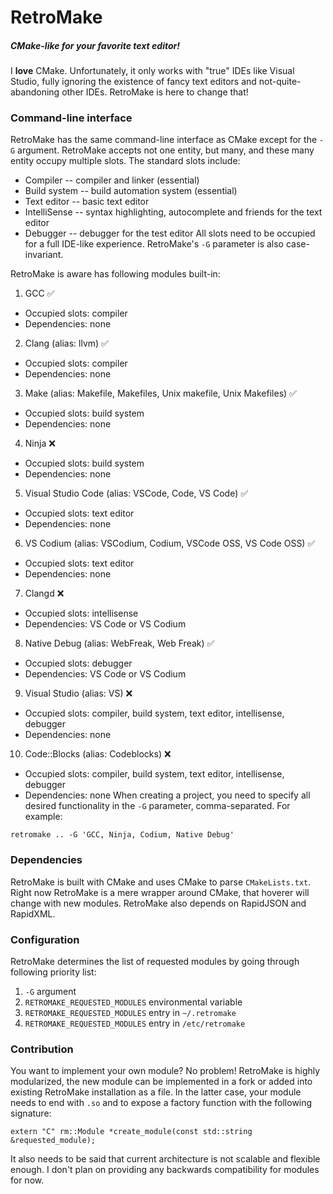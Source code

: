 # RetroMake
##### CMake-like for your favorite text editor!

I **love** CMake. Unfortunately, it only works with "true" IDEs like Visual Studio, fully ignoring the existence of fancy text editors and not-quite-abandoning other IDEs. RetroMake is here to change that!

### Command-line interface
RetroMake has the same command-line interface as CMake except for the `-G` argument. RetroMake accepts not one entity, but many, and these many entity occupy multiple slots. The standard slots include:
 - Compiler -- compiler and linker (essential)
 - Build system -- build automation system (essential)
 - Text editor -- basic text editor
 - IntelliSense -- syntax highlighting, autocomplete and friends for the text editor
 - Debugger -- debugger for the test editor
All slots need to be occupied for a full IDE-like experience. RetroMake's `-G` parameter is also case-invariant.

RetroMake is aware has following modules built-in:
1.  GCC :white_check_mark:
  - Occupied slots: compiler
  - Dependencies: none
2.  Clang (alias: llvm) :white_check_mark:
  - Occupied slots: compiler
  - Dependencies: none
3.  Make (alias: Makefile, Makefiles, Unix makefile, Unix Makefiles) :white_check_mark:
  - Occupied slots: build system
  - Dependencies: none
4.  Ninja :x:
  - Occupied slots: build system
  - Dependencies: none
5.  Visual Studio Code (alias: VSCode, Code, VS Code) :white_check_mark:
  - Occupied slots: text editor
  - Dependencies: none
6.  VS Codium (alias: VSCodium, Codium, VSCode OSS, VS Code OSS) :white_check_mark:
  - Occupied slots: text editor
  - Dependencies: none
7.  Clangd :x:
  - Occupied slots: intellisense
  - Dependencies: VS Code or VS Codium
8.  Native Debug (alias: WebFreak, Web Freak) :white_check_mark:
  - Occupied slots: debugger
  - Dependencies: VS Code or VS Codium
9.  Visual Studio (alias: VS) :x:
  - Occupied slots: compiler, build system, text editor, intellisense, debugger
  - Dependencies: none
10. Code::Blocks (alias: Codeblocks) :x:
  - Occupied slots: compiler, build system, text editor, intellisense, debugger
  - Dependencies: none
When creating a project, you need to specify all desired functionality in the `-G` parameter, comma-separated. For example:
```
retromake .. -G 'GCC, Ninja, Codium, Native Debug'
```
### Dependencies
RetroMake is built with CMake and uses CMake to parse `CMakeLists.txt`. Right now RetroMake is a mere wrapper around CMake, that hoverer will change with new modules. RetroMake also depends on RapidJSON and RapidXML.

### Configuration
RetroMake determines the list of requested modules by going through following priority list:
1. `-G` argument
2. `RETROMAKE_REQUESTED_MODULES` environmental variable
3. `RETROMAKE_REQUESTED_MODULES` entry in `~/.retromake`
4. `RETROMAKE_REQUESTED_MODULES` entry in `/etc/retromake`

### Contribution
You want to implement your own module? No problem! RetroMake is highly modularized, the new module can be implemented in a fork or added into existing RetroMake installation as a file. In the latter case, your module needs to end with `.so` and to expose a factory function with the following signature:
```
extern "C" rm::Module *create_module(const std::string &requested_module);
```

It also needs to be said that current architecture is not scalable and flexible enough. I don't plan on providing any backwards compatibility for modules for now.